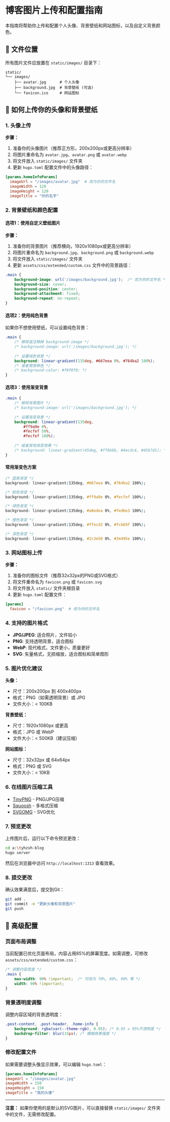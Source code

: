 # 博客图片上传和配置指南

本指南将帮助你上传和配置个人头像、背景壁纸和网站图标，以及自定义背景颜色。

## 📁 文件位置

所有图片文件应放置在 `static/images/` 目录下：

```
static/
└── images/
    ├── avatar.jpg      # 个人头像
    ├── background.jpg  # 背景壁纸 (可选)
    └── favicon.ico     # 网站图标
```

## 📸 如何上传你的头像和背景壁纸

### 1. 头像上传

**步骤：**
1. 准备你的头像图片（推荐正方形，200x200px或更高分辨率）
2. 将图片重命名为 `avatar.jpg`、`avatar.png` 或 `avatar.webp`
3. 将文件放入 `static/images/` 文件夹
4. 更新 `hugo.toml` 配置文件中的头像路径：

```toml
[params.homeInfoParams]
  imageUrl = "/images/avatar.jpg"  # 改为你的文件名
  imageWidth = 120
  imageHeight = 120
  imageTitle = "你的名字"
```

### 2. 背景壁纸和颜色配置

#### 选项1：使用自定义壁纸图片

**步骤：**
1. 准备你的背景图片（推荐横向，1920x1080px或更高分辨率）
2. 将图片重命名为 `background.jpg`、`background.png` 或 `background.webp`
3. 将文件放入 `static/images/` 文件夹
4. 更新 `assets/css/extended/custom.css` 文件中的背景路径：

```css
.main {
    background-image: url('/images/background.jpg');  /* 改为你的文件名 */
    background-size: cover;
    background-position: center;
    background-attachment: fixed;
    background-repeat: no-repeat;
}
```

#### 选项2：使用纯色背景

如果你不想使用壁纸，可以设置纯色背景：

```css
.main {
    /* 移除或注释掉 background-image */
    /* background-image: url('/images/background.jpg'); */
    
    /* 设置纯色背景 */
    background: linear-gradient(135deg, #667eea 0%, #764ba2 100%);
    /* 或者使用单色 */
    /* background-color: #f0f0f0; */
}
```

#### 选项3：使用渐变背景

```css
.main {
    /* 移除背景图片 */
    /* background-image: url('/images/background.jpg'); */
    
    /* 设置渐变背景 */
    background: linear-gradient(135deg, 
        #ff9a9e 0%, 
        #fecfef 50%, 
        #fecfef 100%);
    
    /* 或者其他渐变效果 */
    /* background: linear-gradient(45deg, #ff6b6b, #4ecdc4, #45b7d1); */
}
```

#### 常用渐变色方案

```css
/* 蓝紫渐变 */
background: linear-gradient(135deg, #667eea 0%, #764ba2 100%);

/* 粉色渐变 */
background: linear-gradient(135deg, #ff9a9e 0%, #fecfef 100%);

/* 绿色渐变 */
background: linear-gradient(135deg, #a8edea 0%, #fed6e3 100%);

/* 橙色渐变 */
background: linear-gradient(135deg, #ffecd2 0%, #fcb69f 100%);

/* 深色渐变 */
background: linear-gradient(135deg, #2c3e50 0%, #34495e 100%);
```

### 3. 网站图标上传

**步骤：**
1. 准备你的图标文件（推荐32x32px的PNG或SVG格式）
2. 将文件重命名为 `favicon.png` 或 `favicon.svg`
3. 将文件放入 `static/` 文件夹根目录
4. 更新 `hugo.toml` 配置文件：

```toml
[params]
  favicon = "/favicon.png"  # 改为你的文件名
```

### 4. 支持的图片格式

- **JPG/JPEG**: 适合照片，文件较小
- **PNG**: 支持透明背景，适合图标
- **WebP**: 现代格式，文件更小，质量更好
- **SVG**: 矢量格式，无损缩放，适合图标和简单图形

### 5. 图片优化建议

**头像：**
- 尺寸：200x200px 到 400x400px
- 格式：PNG（如需透明背景）或 JPG
- 文件大小：< 100KB

**背景壁纸：**
- 尺寸：1920x1080px 或更高
- 格式：JPG 或 WebP
- 文件大小：< 500KB（建议压缩）

**网站图标：**
- 尺寸：32x32px 或 64x64px
- 格式：PNG 或 SVG
- 文件大小：< 10KB

### 6. 在线图片压缩工具

- [TinyPNG](https://tinypng.com/) - PNG/JPG压缩
- [Squoosh](https://squoosh.app/) - 多格式压缩
- [SVGOMG](https://jakearchibald.github.io/svgomg/) - SVG优化

### 7. 预览更改

上传图片后，运行以下命令预览更改：

```bash
cd a:\tyhzxh-blog
hugo server
```

然后在浏览器中访问 `http://localhost:1313` 查看效果。

### 8. 提交更改

确认效果满意后，提交到Git：

```bash
git add .
git commit -m "更新头像和背景图片"
git push
```

## 🔧 高级配置

### 页面布局调整

当前配置已优化页面布局，内容占用85%的屏幕宽度。如需调整，可修改 `assets/css/extended/custom.css`：

```css
/* 调整内容宽度 */
.main {
    max-width: 90% !important;  /* 可改为 70%, 80%, 90% 等 */
    width: 90% !important;
}
```

### 背景透明度调整

调整内容区域的背景透明度：

```css
.post-content, .post-header, .home-info {
    background: rgba(var(--theme-rgb), 0.95); /* 0.95 = 95%不透明度 */
    backdrop-filter: blur(15px); /* 模糊效果强度 */
}
```

### 修改配置文件

如果需要调整头像显示效果，可以编辑 `hugo.toml`：

```toml
[params.homeInfoParams]
imageUrl = "/images/avatar.jpg"
imageWidth = 150
imageHeight = 150
imageTitle = "我的头像"
```

---

**注意：** 如果你使用的是默认的SVG图片，可以直接替换 `static/images/` 文件夹中的文件，无需修改配置。